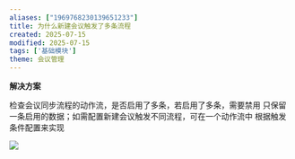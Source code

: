 ```yaml
---
aliases: ["1969768230139651233"]
title: 为什么新建会议触发了多条流程
created: 2025-07-15
modified: 2025-07-15
tags: ['基础模块']
theme: 会议管理
---
```


**解决方案**

检查会议同步流程的动作流，是否启用了多条，若启用了多条，需要禁用 只保留一条启用的数据；如需配置新建会议触发不同流程，可在一个动作流中 根据触发条件配置来实现

![](9508fadcd540775f7b4cf2034a3afe02.jpg)